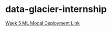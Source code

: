 # data-glacier-internship
[Week 5 ML Model Deployment Link](https://insurance-premium-predictor-57096ef0d582.herokuapp.com/)
